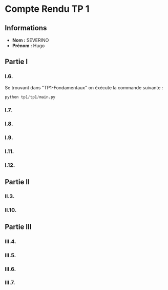 # Compte Rendu TP 1

## Informations
- **Nom :** SEVERINO
- **Prénom :** Hugo

## Partie I

### I.6. 
Se trouvant dans "TP1-Fondamentaux" on éxécute la commande suivante : 

```python
python tp1/tp1/main.py
```
### I.7. 

### I.8. 

### I.9. 

### I.11. 

### I.12. 


## Partie II

### II.3. 

### II.10. 

## Partie III

### III.4. 

### III.5.  

### III.6. 

### III.7. 
